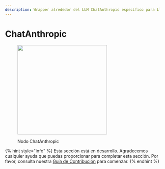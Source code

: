 ```yaml
---
description: Wrapper alrededor del LLM ChatAnthropic específico para LlamaIndex.
---
```


# ChatAnthropic

<figure><img src="../../../.gitbook/assets/image--2---1---1---1---1---1---1---1---1-.png" alt="" width="291"><figcaption><p>Nodo ChatAnthropic</p></figcaption></figure>

{% hint style="info" %}
Esta sección está en desarrollo. Agradecemos cualquier ayuda que puedas proporcionar para completar esta sección. Por favor, consulta nuestra [Guía de Contribución](../../../contributing/) para comenzar.
{% endhint %}
